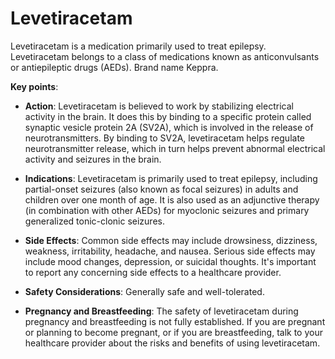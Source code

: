 # Levetiracetam

Levetiracetam is a medication primarily used to treat epilepsy. Levetiracetam belongs to a class of medications known as anticonvulsants or antiepileptic drugs (AEDs). Brand name Keppra.

**Key points**:

* **Action**: Levetiracetam is believed to work by stabilizing electrical activity in the brain. It does this by binding to a specific protein called synaptic vesicle protein 2A (SV2A), which is involved in the release of neurotransmitters. By binding to SV2A, levetiracetam helps regulate neurotransmitter release, which in turn helps prevent abnormal electrical activity and seizures in the brain.

* **Indications**: Levetiracetam is primarily used to treat epilepsy, including partial-onset seizures (also known as focal seizures) in adults and children over one month of age. It is also used as an adjunctive therapy (in combination with other AEDs) for myoclonic seizures and primary generalized tonic-clonic seizures.

* **Side Effects**: Common side effects may include drowsiness, dizziness, weakness, irritability, headache, and nausea. Serious side effects may include mood changes, depression, or suicidal thoughts. It's important to report any concerning side effects to a healthcare provider.

* **Safety Considerations**: Generally safe and well-tolerated.

* **Pregnancy and Breastfeeding**: The safety of levetiracetam during pregnancy and breastfeeding is not fully established. If you are pregnant or planning to become pregnant, or if you are breastfeeding, talk to your healthcare provider about the risks and benefits of using levetiracetam.
